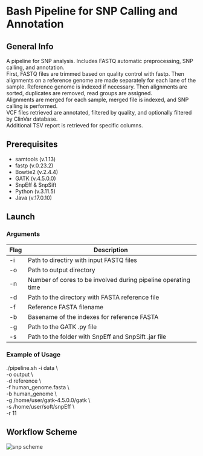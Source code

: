 # Bash Pipeline for SNP Calling and Annotation

## General Info
A pipeline for SNP analysis. Includes FASTQ automatic preprocessing, SNP calling, and annotation.  
First, FASTQ files are trimmed based on quality control with fastp. Then alignments on a reference genome are made separately for each lane of the sample. Reference genome is indexed if necessary. Then alignments are sorted, duplicates are removed, read groups are assigned.  
Alignments are merged for each sample, merged file is indexed, and SNP calling is performed.  
VCF files retrieved are annotated, filtered by quality, and optionally filtered by ClinVar database.   
Additional TSV report is retrieved for specific columns.

## Prerequisites
* samtools (v.1.13)
* fastp (v.0.23.2)
* Bowtie2 (v.2.4.4)
* GATK (v.4.5.0.0)
* SnpEff & SnpSift
* Python (v.3.11.5)
* Java (v.17.0.10)

## Launch
### Arguments

| Flag | Description |
| --- | --- |
| -i | Path to directiry with input FASTQ files |
| -o | Path to output directory  |
| -n | Number of cores to be involved during pipeline operating time |
| -d | Path to the directory with FASTA reference file  |
| -f | Reference FASTA filename  |
| -b | Basename of the indexes for reference FASTA  |
| -g | Path to the GATK .py file  |
| -s | Path to the folder with SnpEff and SnpSift .jar file  |

### Example of Usage
./pipeline.sh -i data \  
-o output \  
-d reference \  
-f human_genome.fasta \  
-b human_genome \  
-g /home/user/gatk-4.5.0.0/gatk \  
-s /home/user/soft/snpEff \  
-r 11

## Workflow Scheme
![snp scheme](https://github.com/NBoyeva/SNP_calling/assets/149397882/b6fda9e3-9fcf-44b6-aa8a-4f7e5b7ab3cd)
